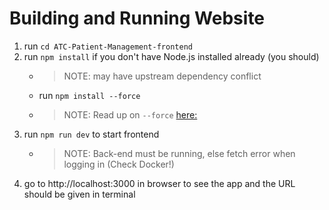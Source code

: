 # Building and Running Website
1. run `cd ATC-Patient-Management-frontend`
2. run `npm install` if you don't have Node.js installed already (you should)
    * > NOTE: may have upstream dependency conflict
    * run `npm install --force`
    * > NOTE: Read up on `--force` [here:](https://stackoverflow.com/questions/66020820/npm-when-to-use-force-and-legacy-peer-deps)
3. run `npm run dev` to start frontend
    * > NOTE: Back-end must be running, else fetch error when logging in (Check Docker!)
4. go to http://localhost:3000 in browser to see the app and the URL should be given in terminal

